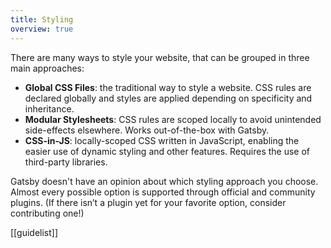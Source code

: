 ```yaml
---
title: Styling
overview: true
---
```


There are many ways to style your website, that can be grouped in three main approaches:

- **Global CSS Files**: the traditional way to style a website. CSS rules are declared globally and styles are applied depending on specificity and inheritance.
- **Modular Stylesheets**: CSS rules are scoped locally to avoid unintended side-effects elsewhere. Works out-of-the-box with Gatsby.
- **CSS-in-JS**: locally-scoped CSS written in JavaScript, enabling the easier use of dynamic styling and other features. Requires the use of third-party libraries.

Gatsby doesn't have an opinion about which styling approach you choose. Almost every possible option is supported through official and community plugins. (If there isn’t a plugin yet for your favorite option, consider contributing one!)

[[guidelist]]
